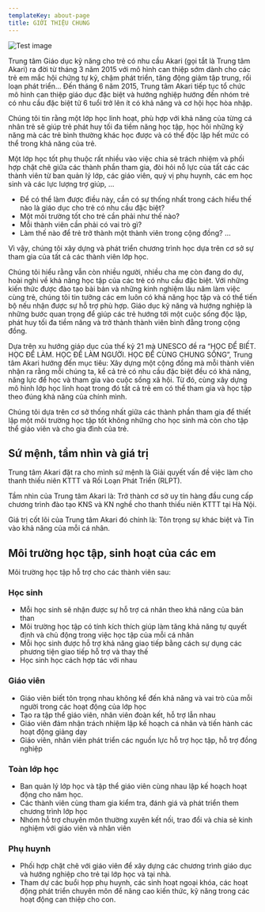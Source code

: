 ```yaml
---
templateKey: about-page
title: GIỚI THIỆU CHUNG
---
```

![Test image](/img/Gal_9.jpg)

Trung tâm Giáo dục kỹ năng cho trẻ có nhu cầu Akari (gọi tắt là Trung tâm Akari) ra đời từ tháng 3 năm 2015 với mô hình can thiệp sớm dành cho các trẻ em mắc hội chứng tự kỷ, chậm phát triển, tăng động giảm tập trung, rối loạn phát triển... Đến tháng 6 năm 2015, Trung tâm Akari tiếp tục tổ chức mô hình can thiệp giáo dục đặc biệt và hướng nghiệp hướng đến nhóm trẻ có nhu cầu đặc biệt tử 6 tuổi trở lên ít có khả năng và cơ hội học hòa nhập.

Chúng tôi tin rằng một lớp học linh hoạt, phù hợp với khả năng của từng cá nhân trẻ sẽ giúp trẻ phát huy tối đa tiềm năng học tập, học hỏi những kỹ năng mà các trẻ bình thường khác học được và có thể độc lập hết mức có thể trong khả năng của trẻ.

Một lớp học tốt phụ thuộc rất nhiều vào việc chia sẻ trách nhiệm và phối hợp chặt chẽ giữa các thành phần tham gia, đòi hỏi nỗ lực của tất các các thành viên từ ban quản lý lớp, các giáo viên, quý vị phụ huynh, các em học sinh và các lực lượng trợ giúp, …
 
- Để có thể làm được điều này, cần có sự thống nhất trong cách hiểu thế nào là giáo dục cho trẻ có nhu cầu đặc biệt?
- Một môi trường tốt cho trẻ cần phải như thế nào?
- Mỗi thành viên cần phải có vai trò gì?
- Làm thế nào để trẻ trở thành một thành viên trong cộng đồng? …

Vì vậy, chúng tôi xây dựng và phát triển chương trình học dựa trên cơ sở sự tham gia của tất cả các thành viên lớp học.

Chúng tôi hiểu rằng vẫn còn nhiều người, nhiều cha mẹ còn đang do dự, hoài nghi về khả năng học tập của các trẻ có nhu cầu đặc biệt. Với những kiến thức được đào tạo bài bản và những kinh nghiệm lâu năm làm việc cùng trẻ, chúng tôi tin tưởng các em luôn có khả năng học tập và có thể tiến bộ nếu nhận được sự hỗ trợ phù hợp. Giáo dục kỹ năng và hướng nghiệp là những bước quan trọng để giúp các trẻ hướng tới một cuộc sống độc lập, phát huy tối đa tiềm năng và trở thành thành viên bình đẳng trong cộng đồng.

Dựa trên xu hướng giáo dục của thế kỷ 21 mà UNESCO đề ra “HỌC ĐỂ BIẾT. HỌC ĐỂ LÀM. HỌC ĐỂ LÀM NGƯỜI. HỌC ĐỂ CÙNG CHUNG SỐNG”, Trung tâm Akari hướng đến mục tiêu: Xây dựng một cộng đồng mà mỗi thành viên nhận ra rằng mỗi chúng ta, kể cả trẻ có nhu cầu đặc biệt đều có khả năng, năng lực để học và tham gia vào cuộc sống xã hội. Từ đó, cùng xây dựng mô hình lớp học linh hoạt trong đó tất cả trẻ em có thể tham gia và học tập theo đúng khả năng của chính mình.

Chúng tôi dựa trên cơ sở thống nhất giữa các thành phần tham gia để thiết lập một môi trường học tập tốt không những cho học sinh mà còn cho tập thể giáo viên và cho gia đình của trẻ.

## Sứ mệnh, tầm nhìn và giá trị
Trung tâm Akari đặt ra cho mình sứ mệnh là Giải quyết vấn đề việc làm cho thanh thiếu niên KTTT và Rối Loạn Phát Triển (RLPT).

Tầm nhìn của Trung tâm Akari là: Trở thành cơ sở uy tín hàng đầu cung cấp chương trình đào tạo KNS và KN nghề cho thanh thiếu niên KTTT tại Hà Nội.

Giá trị cốt lõi của Trung tâm Akari đó chính là: Tôn trọng sự khác biệt và Tin vào khả năng của mỗi cá nhân.

## Môi trường học tập, sinh hoạt của các em
Môi trường học tập hỗ trợ cho các thành viên sau: 

### Học sinh

* Mỗi học sinh sẽ nhận được sự hỗ trợ cá nhân theo khả năng của bản than
* Môi trường học tập có tính kích thích giúp làm tăng khả năng tự quyết định và chủ động trong việc học tập của mỗi cá nhân
* Mỗi học sinh được hỗ trợ khả năng giao tiếp bằng cách sự dụng các phương tiện giao tiếp hỗ trợ và thay thế
* Học sinh học cách hợp tác với nhau

### Giáo viên

* Giáo viên biết tôn trọng nhau không kể đến khả năng và vai trò của mỗi người trong các hoạt động của lớp học
* Tạo ra tập thể giáo viên, nhân viên đoàn kết, hỗ trợ lẫn nhau
* Giáo viên đảm nhận trách nhiệm lập kế hoạch cá nhân và tiến hành các hoạt động giảng dạy
* Giáo viên, nhân viên phát triển các nguồn lực hỗ trợ học tập, hỗ trợ đồng nghiệp

### Toàn lớp học

* Ban quản lý lớp học và tập thể giáo viên cùng nhau lập kế hoạch hoạt động cho năm học.
* Các thành viên cùng tham gia kiểm tra, đánh giá và phát triển them chương trình lớp học
* Nhóm hỗ trợ chuyên môn thường xuyên kết nối, trao đổi và chia sẻ kinh nghiệm với giáo viên và nhân viên

### Phụ huynh

* Phối hợp chặt chẽ với giáo viên để xây dựng các chương trình giáo dục và hướng nghiệp cho trẻ tại lớp học và tại nhà.
* Tham dự các buổi họp phụ huynh, các sinh hoạt ngoại khóa, các hoạt động phát triển chuyên môn để nâng cao kiến thức, kỹ năng trong các hoạt động can thiệp cho con.

##
